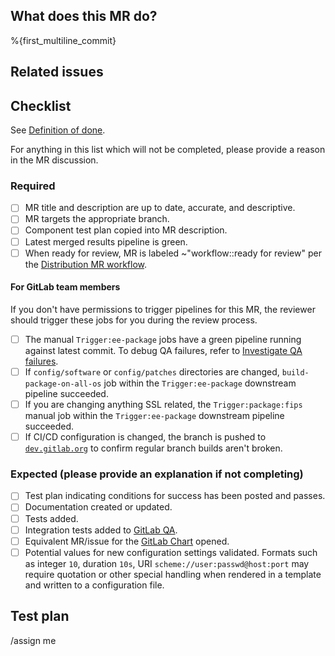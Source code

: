 <!-- After merging changes to this template, update the `Default description template for merge requests` -->
<!-- found under Settings - General Merge Requests -->

## What does this MR do?

<!-- Briefly describe what this MR is about. -->

%{first_multiline_commit}

## Related issues

<!-- Link related issues below. Insert the issue link or reference after the word "Closes" if merging this should automatically close it. -->

## Checklist

See [Definition of done](https://gitlab.com/gitlab-org/omnibus-gitlab/blob/master/CONTRIBUTING.md#definition-of-done).

For anything in this list which will not be completed, please provide a reason in the MR discussion.

### Required

- [ ] MR title and description are up to date, accurate, and descriptive.
- [ ] MR targets the appropriate branch.
- [ ] Component test plan copied into MR description.
- [ ] Latest merged results pipeline is green.
- [ ] When ready for review, MR is labeled ~"workflow::ready for review" per the [Distribution MR workflow](https://about.gitlab.com/handbook/engineering/development/enablement/systems/distribution/merge_requests.html).

#### For GitLab team members

If you don't have permissions to trigger pipelines for this MR, the reviewer
should trigger these jobs for you during the review process.

- [ ] The manual `Trigger:ee-package` jobs have a green pipeline running against latest commit. To debug QA failures, refer to [Investigate QA failures](https://about.gitlab.com/handbook/engineering/quality/quality-engineering/enablement-saas-platforms-qe-team/distribution/#investigate-qa-failures).
- [ ] If `config/software` or `config/patches` directories are changed, `build-package-on-all-os` job within the `Trigger:ee-package` downstream pipeline succeeded.
- [ ] If you are changing anything SSL related, the `Trigger:package:fips` manual job within the `Trigger:ee-package` downstream pipeline succeeded.
- [ ] If CI/CD configuration is changed, the branch is pushed to [`dev.gitlab.org`](https://dev.gitlab.org/gitlab/omnibus-gitlab) to confirm regular branch builds aren't broken.

### Expected (please provide an explanation if not completing)

- [ ] Test plan indicating conditions for success has been posted and passes.
- [ ] Documentation created or updated.
- [ ] Tests added.
- [ ] Integration tests added to [GitLab QA](https://gitlab.com/gitlab-org/gitlab-qa).
- [ ] Equivalent MR/issue for the [GitLab Chart](https://gitlab.com/gitlab-org/charts/gitlab) opened.
- [ ] Potential values for new configuration settings validated. Formats such as integer `10`, duration `10s`, URI `scheme://user:passwd@host:port` may require quotation or other special handling when rendered in a template and written to a configuration file.

## Test plan

<!--
* Create a test plan file if it does already exist. Refer to
[Upgrading software components](../upgrading-software-component#test-plans) for
details. Consider modifying existing an existing plan to meet new requirements.

* Copy the contents of the test plan here.
-->

/assign me
